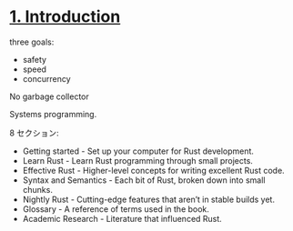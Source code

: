 # [1. Introduction](https://doc.rust-lang.org/1.2.0/book/README.html)

three goals:

- safety
- speed
- concurrency

No garbage collector

Systems programming.

8 セクション:

- Getting started - Set up your computer for Rust development.
- Learn Rust - Learn Rust programming through small projects.
- Effective Rust - Higher-level concepts for writing excellent Rust code.
- Syntax and Semantics - Each bit of Rust, broken down into small chunks.
- Nightly Rust - Cutting-edge features that aren’t in stable builds yet.
- Glossary - A reference of terms used in the book.
- Academic Research - Literature that influenced Rust.
